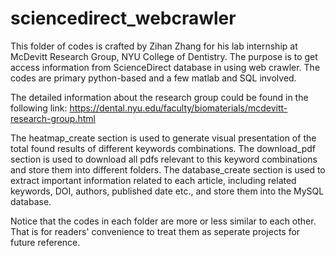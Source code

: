 # sciencedirect_webcrawler

This folder of codes is crafted by Zihan Zhang for his lab internship at McDevitt Research Group, NYU College of Dentistry. 
The purpose is to get access information from ScienceDirect database in using web crawler. The codes are primary python-based  and a few matlab and SQL involved. 

The detailed information about the research group could be found in the following link: 
https://dental.nyu.edu/faculty/biomaterials/mcdevitt-research-group.html

The heatmap_create section is used to generate visual presentation of the total found results of different keywords combinations. 
The download_pdf section is used to download all pdfs relevant to this keyword combinations and store them into different folders. 
The database_create section is used to extract important information related to each article, including related keywords, DOI, authors, published date etc., and store them into the MySQL database. 

Notice that the codes in each folder are more or less similar to each other. That is for readers' convenience to treat them as seperate projects for future reference. 
